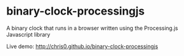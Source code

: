 binary-clock-processingjs
=========================

A binary clock that runs in a browser written using the Processing.js Javascript library

Live demo: http://chris0.github.io/binary-clock-processingjs
